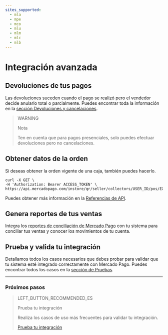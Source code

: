 ```yaml
---
sites_supported:
  - mla
  - mpe
  - mco
  - mlu
  - mlm
  - mlc
  - mlb
---
```


# Integración avanzada

## Devoluciones de tus pagos

Las devoluciones suceden cuando el pago se realizó pero el vendedor decide anularlo total o parcialmente.
Puedes encontrar toda la información en la [sección Devoluciones y cancelaciones](https://www.mercadopago.com.ar/developers/es/guides/manage-account/account/cancellations-and-refunds).

> WARNING
> 
> Nota
> 
> Ten en cuenta que para pagos presenciales, solo puedes efectuar devoluciones pero no cancelaciones.


## Obtener datos de la orden

Si deseas obtener la orden vigente de una caja, también puedes hacerlo.

```curl
curl -X GET \
-H 'Authorization: Bearer ACCESS_TOKEN' \
https://api.mercadopago.com/instore/qr/seller/collectors/USER_ID/pos/EXTERNAL_POS_ID/orders
```
Puedes obtener más información en la [Referencias de API](https://www.mercadopago[FAKER][URL][DOMAIN]/developers/es/reference/instore_orders_v2/_instore_qr_seller_collectors_user_id_pos_external_pos_id_orders/get/).


## Genera reportes de tus ventas

Integra los [reportes de conciliación de Mercado Pago](https://www.mercadopago.com.ar/developers/es/guides/manage-account/reports/general-considerations/reconciliation-reports/) con tu sistema para conciliar tus ventas y conocer los movimientos de tu cuenta.

## Prueba y valida tu integración

Detallamos todos los casos necesarios que debes probar para validar que tu sistema esté integrado correctamente con Mercado Pago. 
Puedes encontrar todos los casos en la [sección de Pruebas](https://www.mercadopago.com.ar/developers/es/guides/in-person-payments/qr-code/integration-test/).

---
### Próximos pasos


> LEFT_BUTTON_RECOMMENDED_ES
>
> Prueba tu integración
>
> Realiza los casos de uso más frecuentes para validar tu integración.
>
> [Prueba tu integración](https://www.mercadopago.com.ar/developers/es/guides/in-person-payments/qr-code/integration-test/)
